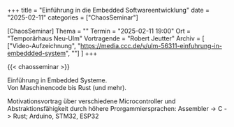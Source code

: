 +++
title = "Einführung in die Embedded Softwareentwicklung"
date = "2025-02-11"
categories = ["ChaosSeminar"]

[ChaosSeminar]
Thema = ""
Termin = "2025-02-11 19:00"
Ort = "Temporärhaus Neu-Ulm"
Vortragende = "Robert Jeutter"
Archiv = [
        ["Video-Aufzeichnung", "https://media.ccc.de/v/ulm-56311-einfuhrung-in-embeddded-system", ""]
        ]
+++

{{< chaosseminar >}}

Einführung in Embedded Systeme.  
Von Maschinencode bis Rust (und mehr).

Motivationsvortrag über verschiedene Microcontroller und Abstraktionsfähigkeit durch höhere Prorgammiersprachen:
Assembler -> C -> Rust; Arduino, STM32, ESP32

